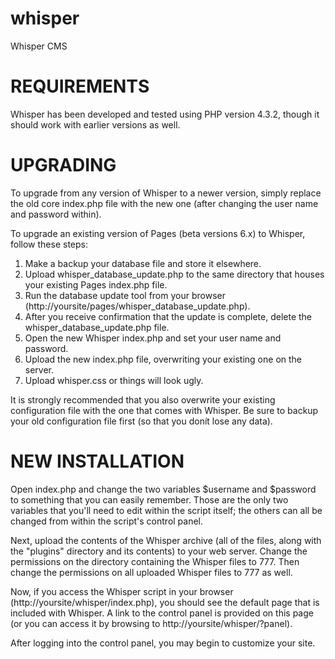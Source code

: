 whisper
=======

Whisper CMS

REQUIREMENTS
=======

Whisper has been developed and tested using PHP version 4.3.2, though it should work with earlier versions as well.


UPGRADING
=======

To upgrade from any version of Whisper to a newer version, simply replace the old core index.php file with the new one (after changing the user name and password within).

To upgrade an existing version of Pages (beta versions 6.x) to Whisper, follow these steps:

1. Make a backup your database file and store it elsewhere. 
2. Upload whisper_database_update.php to the same directory that houses your existing Pages index.php file. 
3. Run the database update tool from your browser (http://yoursite/pages/whisper_database_update.php). 
4. After you receive confirmation that the update is complete, delete the whisper_database_update.php file. 
5. Open the new Whisper index.php and set your user name and password. 
6. Upload the new index.php file, overwriting your existing one on the server. 
7. Upload whisper.css or things will look ugly. 

It is strongly recommended that you also overwrite your existing configuration file with the one that comes with Whisper. Be sure to backup your old configuration file first (so that you donít lose any data).


NEW INSTALLATION
=======

Open index.php and change the two variables $username and $password to something that you can easily remember.  Those are the only two variables that you'll need to edit within the script itself; the others can all be changed from within the script's control panel.

Next, upload the contents of the Whisper archive (all of the files, along with the "plugins" directory and its contents) to your web server.  Change the permissions on the directory containing the Whisper files to 777.  Then change the permissions on all uploaded Whisper files to 777 as well.

Now, if you access the Whisper script in your browser (http://yoursite/whisper/index.php), you should see the default page that is included with Whisper.  A link to the control panel is provided on this page (or you can access it by browsing to http://yoursite/whisper/?panel).

After logging into the control panel, you may begin to customize your site.